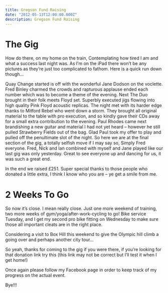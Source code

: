 ```yaml
---
title: Gregson Fund Raising
date: "2012-05-13T12:00:00.000Z"
description: Gregson Fund Raising
---
```


# The Gig
How do there, on my home on the train, Contemplating how tired I am and what a
success last night was. As I’m on the iPad there won’t be any pictures as
they’re just too complicated to fathom. Here is a quick run down though…

Quay Change started is off with the wonderful Jane Dodson on the voclette. Fred
Binley charmed the crowds and rapturous applause ended each number which was to
become a theme of the evening. Next The Duo brought in their folk meets Floyd
set. Superbly executed jigs flowing into high quality Pink Floyd acoustic
replicas. The night met with its harder edge thanks to Mitford Rebel who went
down a storm. They brought all original material to the table with pro
execution, and so kindly gave their CDs away for a small extra contribution to
the evening. Paul Rhodes came next brandishing a new guitar and material I had
not yet heard – however he still pulled Strawberry Fields out of the bag. Glad
Paul took my offer to play and pulled off the penultimate slot of the night. So
here we are at the final section of the gig, a totally selfish move if I may say
so, Simply Fred everyone. Fred, Nick and Ian combined with myself and Jane
played like our last gig was only yesterday. Great to see everyone up and
dancing for us, it was such a great end.

In the end we raised £251. Super special thanks to those people who donated a
little extra, I think I know who you are – ye get a smile from me.

# 2 Weeks To Go
So now it’s close. I mean really close. Just one more weekend of training, two
more weeks of gym/yoga/after-work-cycling to go! Bike service Tuesday, and I get
my second pro bike fitting on Wednesday to make sure those all important cleats
are in the right place.

Considering a visit to Box Hill this weekend to give the Olympic hill climb a
going over and perhaps another city tour…

So yeah, thanks for coming to the gig if you were there, if you’re looking for
that donation link try this (this link may not be correct but I’ll test it when
I get home!)

Once again please follow my Facebook page in order to keep track of my progress
on the actual event.

Bye!!!
